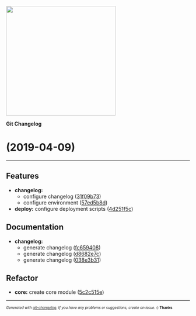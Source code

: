 <img width="300px" src="https://github.com/rafinskipg/git-changelog/raw/master/images/git-changelog-logo.png" />

__Git Changelog__

#  (2019-04-09)



---

## Features

- **changelog:**
  - configure changelog
  ([31f09b73](https://github.com/pawtwa/angular-test-facebook/commit/31f09b730acb491e672aa986603c7b85c5793e72))
  - configure environment
  ([57ed5b8d](https://github.com/pawtwa/angular-test-facebook/commit/57ed5b8d6b55c93357ada8536d7529aaf5ff1f8d))
- **deploy:** configure deployment scripts
  ([4d251f5c](https://github.com/pawtwa/angular-test-facebook/commit/4d251f5ce14015bf1c418047f22fc1dfbbb28d4e))


## Documentation

- **changelog:**
  - generate changelog
  ([fc659408](https://github.com/pawtwa/angular-test-facebook/commit/fc659408f7fce1c3a828a09be56f4c47f99dab8e))
  - generate changelog
  ([d8682e7c](https://github.com/pawtwa/angular-test-facebook/commit/d8682e7c35b3d42c9e907c78b49bc13b56c4c95c))
  - generate changelog
  ([038e3b31](https://github.com/pawtwa/angular-test-facebook/commit/038e3b3122d5dd9763871df38fa62005464a6a32))


## Refactor

- **core:** create core module
  ([5c2c515e](https://github.com/pawtwa/angular-test-facebook/commit/5c2c515eb74067b5c2a0d42c037238851e6434af))



---
<sub><sup>*Generated with [git-changelog](https://github.com/rafinskipg/git-changelog). If you have any problems or suggestions, create an issue.* :) **Thanks** </sub></sup>
